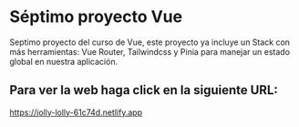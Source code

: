 # Séptimo proyecto Vue

Septimo proyecto del curso de Vue, este proyecto ya incluye un Stack con más herramientas: Vue Router, Tailwindcss y Pinia para manejar un estado global en nuestra aplicación.

## Para ver la web haga click en la siguiente URL:

https://jolly-lolly-61c74d.netlify.app
